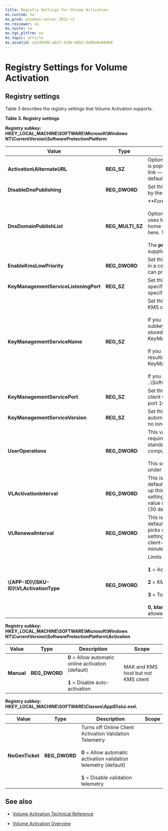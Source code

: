 ```yaml
---
title: Registry Settings for Volume Activation
ms.custom: na
ms.prod: windows-server-2012-r2
ms.reviewer: na
ms.suite: na
ms.tgt_pltfrm: na
ms.topic: article
ms.assetid: a214599d-ab2f-410b-b6b2-0a00a6e88468
---
```

# Registry Settings for Volume Activation

## Registry settings
Table 3 describes the registry settings that Volume Activation supports.

**Table 3. Registry settings**

**Registry subkey: HKEY\_LOCAL\_MACHINE\\SOFTWARE\\Microsoft\\Windows NT\\CurrentVersion\\SoftwareProtectionPlatform**

|Value|Type|Description|Scope|
|---------|--------|---------------|---------|
|**Activation\\AlternateURL**|**REG\_SZ**|Optionally contains an administrator\-provided URL. If this key is populated, some activation dialog boxes will include a new link — **Learn About Activation Online** — that opens in the default browser.|All|
|**DisableDnsPublishing**|**REG\_DWORD**|Set this to a non\-zero value to block auto\-publishing to DNS by the KMS host.|KMS|
|**DnsDomainPublishList**|**REG\_MULTI\_SZ**|**Format:***domain\_name, <priority>, <weight>*<br /><br />Optionally contains a list of fully qualified domains that KMS uses to auto\-publish its DNS service \(SRV\) record. The KMS home domain is always used, so it is not necessary to include it here. This depends on the **DisableDnsPublishing** value.<br /><br />The **priority** and **weight** parameters are optional. If not supplied, these are set to **0** in the SRV record.|KMS|
|**EnableKmsLowPriority**|**REG\_DWORD**|Set this to a non\-zero value to minimize contention from KMS in a co\-hosted environment. Note that on a busy system, this can prevent the KMS host from maintaining a sufficient count.|KMS|
|**KeyManagementServiceListeningPort**|**REG\_SZ**|Set this on the KMS host to force KMS to listen on the TCP port specified. The host uses TCP port 1688 if this value is not specified.|KMS|
|**KeyManagementServiceName**|**REG\_SZ**|Set this value to force the use of a specific KMS host by the KMS client. No default.<br /><br />If you specify both App\-ID and SKU\-ID, this is created in a subkey under which the value is stored:..\\SoftwareProtectionPlatform\\APPID\_GUID\\SKUID\_GUID\\ KeyManagementServiceName<br /><br />If you specify only App\-ID, SKU\-ID is not allowed, and the resulting key is: ..\\SoftwareProtection\\APPID\_GUID\\ KeyManagementServiceName<br /><br />If you specify neither App\-ID nor SKU\-ID, the resulting key is: ..\\SoftwareProtectionPlatform|KMS client|
|**KeyManagementServicePort**|**REG\_SZ**|Set this to force the use of a specific TCP port by the KMS client when it communicates with a KMS. The client uses port 1688 if this value is not specified.|KMS client|
|**KeyManagementServiceVersion**|**REG\_SZ**|Set this for Microsoft Operations Manager \(MOM\) 2005 automatic discovery of the KMS. Delete this value if the KMS is no longer functional on the computer.|KMS|
|**UserOperations**|**REG\_DWORD**|This value does not exist by default, and the default is **0**, which requires elevation. Create this value and set it to **1** to enable standard users to install product keys and activate and rearm computers without requiring elevation.<br /><br />This setting can also be configured by GPOs, which are stored under the **\\policies** registry subkey.|All \(not just KMS\)|
|**VLActivationInterval**|**REG\_DWORD**|This is set initially on both KMS server and client sides. The default is 120 minutes \(2 hours\). The KMS client initially picks up this interval from the registry but switches to the KMS setting after it receives the first KMS response. The minimum value is 15 minutes, and the maximum is 43,200 minutes \(30 days\).|KMS Client and Server|
|**VLRenewalInterval**|**REG\_DWORD**|This is set initially on both KMS server and client sides. The default is 10,080 minutes \(7 days\). The KMS client initially picks up this interval from the registry but switches to the KMS setting after it receives the first KMS response. As a result, the client\-side setting will never be used. The minimum value is 15 minutes, and the maximum is 43,200 minutes \(30 days\).|KMS Client and Server|
|**\\\(APP\-ID\)\\\(SKU\-ID\)\\VLActivationType**|**REG\_DWORD**|Limits the type of activation to a single type.<br /><br />**1** \= Active Directory activation only<br /><br />**2** \= KMS activation only<br /><br />**3** \= Token activation only<br /><br />**0, blank, or values other than 1\-3** \= all activation types allowed \(default value\)|\[???\]|

**Registry subkey: HKEY\_LOCAL\_MACHINE\\SOFTWARE\\Microsoft\\Windows NT\\CurrentVersion\\SoftwareProtectionPlatform\\Activation**

|**Value**|**Type**|**Description**|**Scope**|
|-------------|------------|-------------------|-------------|
|**Manual**|**REG\_DWORD**|**0** \= Allow automatic online activation \(default\)<br /><br />**1** \= Disable auto\-activation|MAK and KMS host but not KMS client|

**Registry subkey: HKEY\_LOCAL\_MACHINE\\SOFTWARE\\Classes\\AppID\\slui.exe\\**

|Value|Type|Description|Scope|
|---------|--------|---------------|---------|
|**NoGenTicket**|**REG\_DWORD**|Turns off Online Client Activation Validation Telemetry<br /><br />**0** \= Allow automatic  activation validation telemetry \(default\)<br /><br />**1** \= Disable validation telemetry||

## See also

-   [Volume Activation Technical Reference](../Volume-Activation-Technical-Reference.md)

-   [Volume Activation Overview](Volume-Activation-Overview.md)


